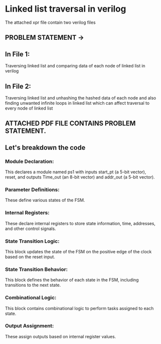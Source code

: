 # Linked list traversal in verilog
The attached xpr file contain two verilog files 

## PROBLEM STATEMENT ->
   ## In File 1: 
   Traversing linked list and comparing data of each node of linked list in verilog
   ## In File 2: 
   Traversing linked list and unhashing the hashed data of each node and also finding unwanted infinite loops in linked list which can affect traversal to every node of linked list

   ## ATTACHED PDF FILE CONTAINS PROBLEM STATEMENT.

 ## Let's breakdown the code

 ### Module Declaration:
 This declares a module named ps1 with inputs start_pt (a 5-bit vector), reset, and outputs Time_out (an 8-bit vector) and addr_out (a 5-bit vector).

 ### Parameter Definitions:
 These define various states of the FSM.

 ### Internal Registers:
 These declare internal registers to store state information, time, addresses, and other control signals.

 ### State Transition Logic:
 This block updates the state of the FSM on the positive edge of the clock based on the reset input.

 ### State Transition Behavior:
 This block defines the behavior of each state in the FSM, including transitions to the next state.

 ### Combinational Logic:
 This block contains combinational logic to perform tasks assigned to each state.

 ### Output Assignment:
 These assign outputs based on internal register values.



 
